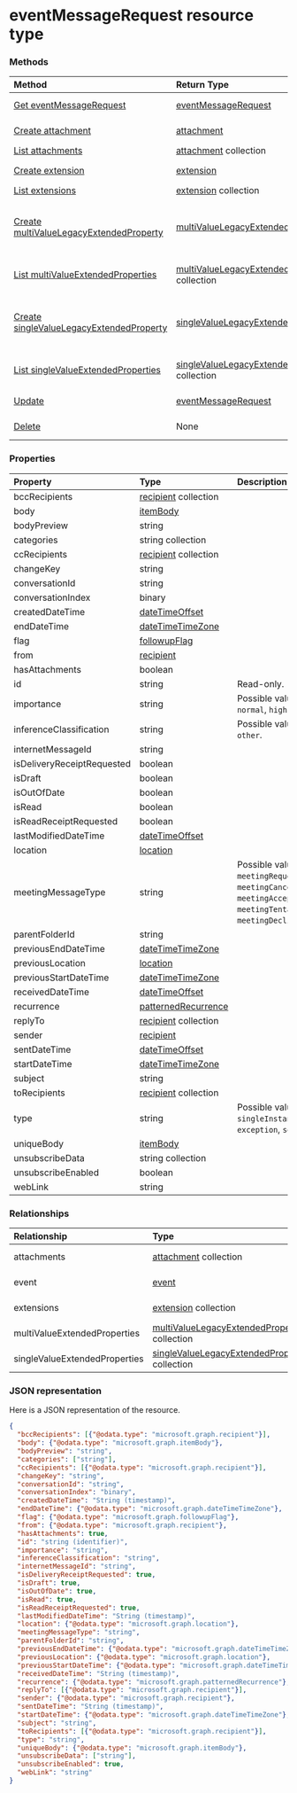 # eventMessageRequest resource type




### Methods

| Method		   | Return Type	|Description|
|:---------------|:--------|:----------|
|[Get eventMessageRequest](../api/eventmessagerequest_get.md) | [eventMessageRequest](eventmessagerequest.md) |Read properties and relationships of eventMessageRequest object.|
|[Create attachment](../api/eventmessagerequest_post_attachments.md) |[attachment](attachment.md)| Create a new attachment by posting to the attachments collection.|
|[List attachments](../api/eventmessagerequest_list_attachments.md) |[attachment](attachment.md) collection| Get a attachment object collection.|
|[Create extension](../api/eventmessagerequest_post_extensions.md) |[extension](extension.md)| Create a new extension by posting to the extensions collection.|
|[List extensions](../api/eventmessagerequest_list_extensions.md) |[extension](extension.md) collection| Get a extension object collection.|
|[Create multiValueLegacyExtendedProperty](../api/eventmessagerequest_post_multivalueextendedproperties.md) |[multiValueLegacyExtendedProperty](multivaluelegacyextendedproperty.md)| Create a new multiValueLegacyExtendedProperty by posting to the multiValueExtendedProperties collection.|
|[List multiValueExtendedProperties](../api/eventmessagerequest_list_multivalueextendedproperties.md) |[multiValueLegacyExtendedProperty](multivaluelegacyextendedproperty.md) collection| Get a multiValueLegacyExtendedProperty object collection.|
|[Create singleValueLegacyExtendedProperty](../api/eventmessagerequest_post_singlevalueextendedproperties.md) |[singleValueLegacyExtendedProperty](singlevaluelegacyextendedproperty.md)| Create a new singleValueLegacyExtendedProperty by posting to the singleValueExtendedProperties collection.|
|[List singleValueExtendedProperties](../api/eventmessagerequest_list_singlevalueextendedproperties.md) |[singleValueLegacyExtendedProperty](singlevaluelegacyextendedproperty.md) collection| Get a singleValueLegacyExtendedProperty object collection.|
|[Update](../api/eventmessagerequest_update.md) | [eventMessageRequest](eventmessagerequest.md)	|Update eventMessageRequest object. |
|[Delete](../api/eventmessagerequest_delete.md) | None |Delete eventMessageRequest object. |

### Properties
| Property	   | Type	|Description|
|:---------------|:--------|:----------|
|bccRecipients|[recipient](recipient.md) collection||
|body|[itemBody](itembody.md)||
|bodyPreview|string||
|categories|string collection||
|ccRecipients|[recipient](recipient.md) collection||
|changeKey|string||
|conversationId|string||
|conversationIndex|binary||
|createdDateTime|[dateTimeOffset](datetimeoffset.md)||
|endDateTime|[dateTimeTimeZone](datetimetimezone.md)||
|flag|[followupFlag](followupflag.md)||
|from|[recipient](recipient.md)||
|hasAttachments|boolean||
|id|string| Read-only.|
|importance|string| Possible values are: `low`, `normal`, `high`.|
|inferenceClassification|string| Possible values are: `focused`, `other`.|
|internetMessageId|string||
|isDeliveryReceiptRequested|boolean||
|isDraft|boolean||
|isOutOfDate|boolean||
|isRead|boolean||
|isReadReceiptRequested|boolean||
|lastModifiedDateTime|[dateTimeOffset](datetimeoffset.md)||
|location|[location](location.md)||
|meetingMessageType|string| Possible values are: `none`, `meetingRequest`, `meetingCancelled`, `meetingAccepted`, `meetingTentativelyAccepted`, `meetingDeclined`.|
|parentFolderId|string||
|previousEndDateTime|[dateTimeTimeZone](datetimetimezone.md)||
|previousLocation|[location](location.md)||
|previousStartDateTime|[dateTimeTimeZone](datetimetimezone.md)||
|receivedDateTime|[dateTimeOffset](datetimeoffset.md)||
|recurrence|[patternedRecurrence](patternedrecurrence.md)||
|replyTo|[recipient](recipient.md) collection||
|sender|[recipient](recipient.md)||
|sentDateTime|[dateTimeOffset](datetimeoffset.md)||
|startDateTime|[dateTimeTimeZone](datetimetimezone.md)||
|subject|string||
|toRecipients|[recipient](recipient.md) collection||
|type|string| Possible values are: `singleInstance`, `occurrence`, `exception`, `seriesMaster`.|
|uniqueBody|[itemBody](itembody.md)||
|unsubscribeData|string collection||
|unsubscribeEnabled|boolean||
|webLink|string||

### Relationships
| Relationship | Type	|Description|
|:---------------|:--------|:----------|
|attachments|[attachment](attachment.md) collection| Read-only. Nullable.|
|event|[event](event.md)| Read-only. Nullable.|
|extensions|[extension](extension.md) collection| Read-only. Nullable.|
|multiValueExtendedProperties|[multiValueLegacyExtendedProperty](multivaluelegacyextendedproperty.md) collection| Read-only. Nullable.|
|singleValueExtendedProperties|[singleValueLegacyExtendedProperty](singlevaluelegacyextendedproperty.md) collection| Read-only. Nullable.|

### JSON representation

Here is a JSON representation of the resource.

<!-- {
  "blockType": "resource",
  "optionalProperties": [

  ],
  "@odata.type": "microsoft.graph.eventmessagerequest"
}-->

```json
{
  "bccRecipients": [{"@odata.type": "microsoft.graph.recipient"}],
  "body": {"@odata.type": "microsoft.graph.itemBody"},
  "bodyPreview": "string",
  "categories": ["string"],
  "ccRecipients": [{"@odata.type": "microsoft.graph.recipient"}],
  "changeKey": "string",
  "conversationId": "string",
  "conversationIndex": "binary",
  "createdDateTime": "String (timestamp)",
  "endDateTime": {"@odata.type": "microsoft.graph.dateTimeTimeZone"},
  "flag": {"@odata.type": "microsoft.graph.followupFlag"},
  "from": {"@odata.type": "microsoft.graph.recipient"},
  "hasAttachments": true,
  "id": "string (identifier)",
  "importance": "string",
  "inferenceClassification": "string",
  "internetMessageId": "string",
  "isDeliveryReceiptRequested": true,
  "isDraft": true,
  "isOutOfDate": true,
  "isRead": true,
  "isReadReceiptRequested": true,
  "lastModifiedDateTime": "String (timestamp)",
  "location": {"@odata.type": "microsoft.graph.location"},
  "meetingMessageType": "string",
  "parentFolderId": "string",
  "previousEndDateTime": {"@odata.type": "microsoft.graph.dateTimeTimeZone"},
  "previousLocation": {"@odata.type": "microsoft.graph.location"},
  "previousStartDateTime": {"@odata.type": "microsoft.graph.dateTimeTimeZone"},
  "receivedDateTime": "String (timestamp)",
  "recurrence": {"@odata.type": "microsoft.graph.patternedRecurrence"},
  "replyTo": [{"@odata.type": "microsoft.graph.recipient"}],
  "sender": {"@odata.type": "microsoft.graph.recipient"},
  "sentDateTime": "String (timestamp)",
  "startDateTime": {"@odata.type": "microsoft.graph.dateTimeTimeZone"},
  "subject": "string",
  "toRecipients": [{"@odata.type": "microsoft.graph.recipient"}],
  "type": "string",
  "uniqueBody": {"@odata.type": "microsoft.graph.itemBody"},
  "unsubscribeData": ["string"],
  "unsubscribeEnabled": true,
  "webLink": "string"
}

```

<!-- uuid: 8fcb5dbc-d5aa-4681-8e31-b001d5168d79
2015-10-25 14:57:30 UTC -->
<!-- {
  "type": "#page.annotation",
  "description": "eventMessageRequest resource",
  "keywords": "",
  "section": "documentation",
  "tocPath": ""
}-->